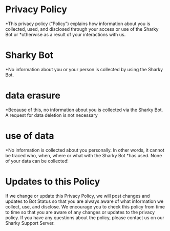 # Privacy Policy

*This privacy policy (“Policy”) explains how information about you is collected, used, and disclosed through your access or use of the Sharky Bot or *otherwise as a result of your interactions with us.

# Sharky Bot

*No information about you or your person is collected by using the Sharky Bot.

# data erasure

*Because of this, no information about you is collected via the Sharky Bot. A request for data deletion is not necessary

# use of data

*No information is collected about you personally. In other words, it cannot be traced who, when, where or what with the Sharky Bot
*has used. None of your data can be collected!

# Updates to this Policy

If we change or update this Privacy Policy, we will post changes and updates to Bot Status so that you are always aware of what information we collect, use, and disclose. We encourage you to check this policy from time to time so that you are aware of any changes or updates to the privacy policy. If you have any questions about the policy, please contact us on our Sharky Support Server.

